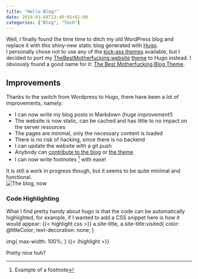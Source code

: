 ```yaml
---
title: "Hello Blog!"
date: 2018-03-04T13:49:05+01:00
categories: ["Blog", "Tech"]
---
```


Well, I finally found the time time to ditch my old WordPress blog and replace it with this shiny-new
static blog generated with [Hugo](https://gohugo.io/).  
I personally chose not to use any of the [kick-ass themes](https://themes.gohugo.io/) available, but I decided to port my [TheBestMotherfucking.website](https://thebestmotherfucking.website/) [theme](https://github.com/denysvitali/thebestmotherfuckingwebsite) to
Hugo instead. I obviously found a good name for it: [The Best Motherfucking Blog Theme](https://github.com/denysvitali/hugo-thebestmotherfuckingblog).  
<!--more-->

## Improvements  
  
Thanks to the switch from Wordpress to Hugo, there have been a lot of improvements, namely:  
  
- I can now write my blog posts in Markdown (huge improvement!)  
- The website is now static, can be cached and has little to no impact on the server resources  
- The pages are minimal, only the necessary content is loaded  
- There is no risk of hacking, since there is no backend  
- I can update the website with a git push  
- Anybody can [contribute to the blog](https://github.com/denysvitali/denvit-blog) or [the theme](https://github.com/denysvitali/hugo-thebestmotherfuckingblog)  
- I can now write footnotes [^1] with ease!    
  
It is still a work in progress though, but it seems to be quite minimal and functional.  
![The blog, now](/blog/2018/03/hello-blog-1.jpg)

### Code Highlighting
What I find pretty handy about hugo is that the code can be automatically highlighted,
for example, if I wanted to add a CSS snippet here is how it would appear:
{{< highlight css >}}
a.site-title, a.site-title:visited{
  color: @titleColor;
  text-decoration: none;
}

img{
  max-width: 100%;
}
{{< /highlight >}}

Pretty nice huh?

[^1]: Example of a footnote